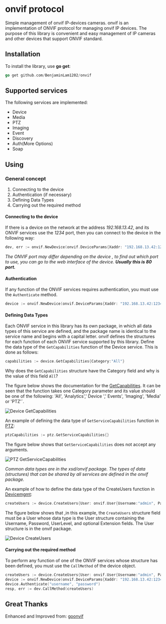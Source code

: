 # onvif protocol

Simple management of onvif IP-devices cameras. onvif is an implementation of  ONVIF protocol for managing onvif IP devices. The purpose of this library is convenient and easy management of IP cameras and other devices that support ONVIF standard.

## Installation

To install the library,  use **go get**:

```go
go get github.com/BenjaminLam1202/onvif

```

## Supported services

The following services are implemented:

- Device
- Media
- PTZ
- Imaging
- Event
- Discovery
- Auth(More Options)
- Soap

## Using

### General concept

1) Connecting to the device
2) Authentication (if necessary)
3) Defining Data Types
4) Carrying out the required method

#### Connecting to the device

If there is a device on the network at the address *192.168.13.42*, and its ONVIF services use the *1234* port, then you can connect to the device in the following way:

```go
dev, err := onvif.NewDevice(onvif.DeviceParams{Xaddr: "192.168.13.42:1234"})
```

*The ONVIF port may differ depending on the device , to find out which port to use, you can go to the web interface of the device. **Usually this is 80 port.***

#### Authentication

If any function of the ONVIF services requires authentication, you must use the `Authenticate` method.

```go
device := onvif.NewDevice(onvif.DeviceParams{Xaddr: "192.168.13.42:1234", Username: "username", Password: password})
```

#### Defining Data Types

Each ONVIF service in this library has its own package, in which all data types of this service are defined, and the package name is identical to the service name and begins with a capital letter. onvif defines the structures for each function of each ONVIF service supported by this library. Define the data type of the `GetCapabilities` function of the Device service. This is done as follows:

```go
capabilities := device.GetCapabilities{Category:"All"}
```

Why does the `GetCapabilities` structure have the Category field and why is the value of this field `All`?

The figure below shows the documentation for the [GetCapabilities](https://www.onvif.org/ver10/device/wsdl/devicemgmt.wsdl). It can be seen that the function takes one Category parameter and its value should be one of the following: 'All', 'Analytics',' Device ',' Events', 'Imaging', 'Media' or 'PTZ'`.

![Device GetCapabilities](docs/img/exmp_GetCapabilities.png)

An example of defining the data type of `GetServiceCapabilities` function in [PTZ](https://www.onvif.org/ver20/ptz/wsdl/ptz.wsdl):

```go
ptzCapabilities := ptz.GetServiceCapabilities{}
```

The figure below shows that `GetServiceCapabilities` does not accept any arguments.

![PTZ GetServiceCapabilities](docs/img/GetServiceCapabilities.png)

*Common data types are in the xsd/onvif package. The types of data (structures) that can be shared by all services are defined in the onvif package.*

An example of how to define the data type of the CreateUsers function in [Devicemgmt](https://www.onvif.org/ver10/device/wsdl/devicemgmt.wsdl):

```go
createUsers := device.CreateUsers{User: onvif.User{Username:"admin", Password:"qwerty", UserLevel:"User"}}
```

The figure below shows that ,in this example, the `CreateUsers` structure field must be a User whose data type is the User structure containing the Username, Password, UserLevel, and optional Extension fields. The User structure is in the onvif package.

![Device CreateUsers](docs/img/exmp_CreateUsers.png)

#### Carrying out the required method

To perform any function of one of the ONVIF services whose structure has been defined, you must use the `CallMethod` of the device object.

```go
createUsers := device.CreateUsers{User: onvif.User{Username:"admin", Password:"qwerty", UserLevel:"User"}}
device := onvif.NewDevice(onvif.DeviceParams{Xaddr: "192.168.13.42:1234", Username: "username", Password: password})
device.Authenticate("username", "password")
resp, err := dev.CallMethod(createUsers)
```

## Great Thanks

Enhanced and Improved from: [goonvif](https://github.com/yakovlevdmv/goonvif)

